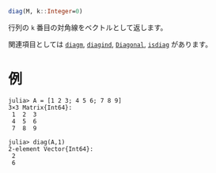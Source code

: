 ```julia
diag(M, k::Integer=0)
```

行列の `k` 番目の対角線をベクトルとして返します。

関連項目としては [`diagm`](@ref), [`diagind`](@ref), [`Diagonal`](@ref), [`isdiag`](@ref) があります。

# 例

```jldoctest
julia> A = [1 2 3; 4 5 6; 7 8 9]
3×3 Matrix{Int64}:
 1  2  3
 4  5  6
 7  8  9

julia> diag(A,1)
2-element Vector{Int64}:
 2
 6
```
